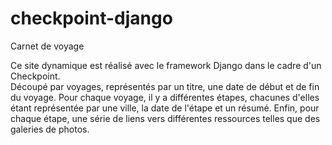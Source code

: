 # checkpoint-django
Carnet de voyage 

Ce site dynamique est réalisé avec le framework Django dans le cadre d'un Checkpoint.<br>
Découpé par voyages, représentés par un titre, une date de début et de fin du voyage.
Pour chaque voyage, il y a différentes étapes, chacunes d'elles étant représentée par une ville, la date de l'étape et un résumé. Enfin, pour chaque étape, une série de liens vers différentes ressources telles que des galeries de photos.

